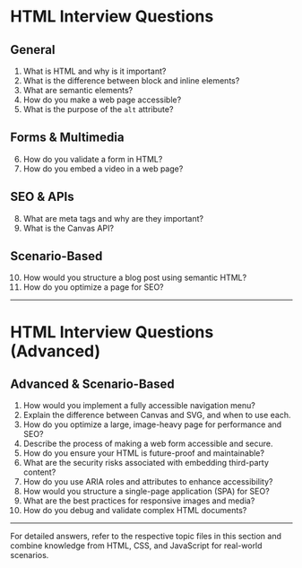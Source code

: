 # HTML Interview Questions

## General
1. What is HTML and why is it important?
2. What is the difference between block and inline elements?
3. What are semantic elements?
4. How do you make a web page accessible?
5. What is the purpose of the `alt` attribute?

## Forms & Multimedia
6. How do you validate a form in HTML?
7. How do you embed a video in a web page?

## SEO & APIs
8. What are meta tags and why are they important?
9. What is the Canvas API?

## Scenario-Based
10. How would you structure a blog post using semantic HTML?
11. How do you optimize a page for SEO?

---

# HTML Interview Questions (Advanced)

## Advanced & Scenario-Based
1. How would you implement a fully accessible navigation menu?
2. Explain the difference between Canvas and SVG, and when to use each.
3. How do you optimize a large, image-heavy page for performance and SEO?
4. Describe the process of making a web form accessible and secure.
5. How do you ensure your HTML is future-proof and maintainable?
6. What are the security risks associated with embedding third-party content?
7. How do you use ARIA roles and attributes to enhance accessibility?
8. How would you structure a single-page application (SPA) for SEO?
9. What are the best practices for responsive images and media?
10. How do you debug and validate complex HTML documents?

---

For detailed answers, refer to the respective topic files in this section and combine knowledge from HTML, CSS, and JavaScript for real-world scenarios.
